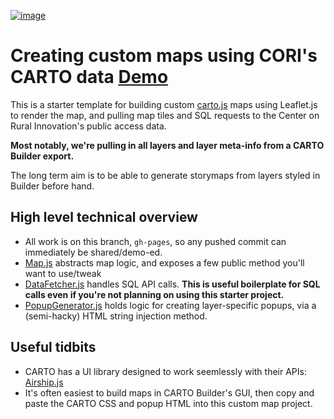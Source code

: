 [![image](https://user-images.githubusercontent.com/6570507/80257078-fbd9d580-8634-11ea-90f7-9a9b59106d67.png)](https://ruralinnovation.github.io/carto-map-from-builder-export/)

# Creating custom maps using CORI's CARTO data [Demo](https://ruralinnovation.github.io/carto-map-from-builder-export/)
This is a starter template for building custom [carto.js](https://carto.com/developers/carto-js/) maps using Leaflet.js to render the map, and pulling map tiles and SQL requests to the Center on Rural Innovation's public access data.

**Most notably, we're pulling in all layers and layer meta-info from a CARTO Builder export.** 

The long term aim is to be able to generate storymaps from layers styled in Builder before hand.

## High level technical overview
- All work is on this branch, `gh-pages`, so any pushed commit can immediately be shared/demo-ed.
- [Map.js](https://github.com/ruralinnovation/carto-map-from-builder-export/blob/gh-pages/Map.js) abstracts map logic, and exposes a few public method you'll want to use/tweak
- [DataFetcher.js](https://github.com/ruralinnovation/carto-map-from-builder-export/blob/gh-pages/DataFetcher.js) handles SQL API calls. **This is useful boilerplate for SQL calls even if you're not planning on using this starter project.**
- [PopupGenerator.js](https://github.com/ruralinnovation/carto-map-from-builder-export/blob/gh-pages/PopupGenerator.js) holds logic for creating layer-specific popups, via a (semi-hacky) HTML string injection method.

## Useful tidbits
- CARTO has a UI library designed to work seemlessly with their APIs: [Airship.js](https://carto.com/developers/airship/)
- It's often easiest to build maps in CARTO Builder's GUI, then copy and paste the CARTO CSS and popup HTML into this custom map project.
